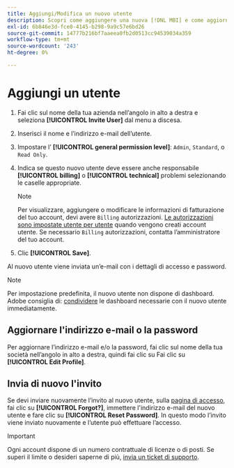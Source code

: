 ```yaml
---
title: Aggiungi/Modifica un nuovo utente
description: Scopri come aggiungere una nuova [!DNL MBI] e come aggiornare il nome utente o la password.
exl-id: 6b846e3d-fce0-4145-b298-9a9c57e6bd26
source-git-commit: 14777b216bf7aaeea0fb2d0513cc94539034a359
workflow-type: tm+mt
source-wordcount: '243'
ht-degree: 0%

---
```


# Aggiungi un utente

1. Fai clic sul nome della tua azienda nell’angolo in alto a destra e seleziona **[!UICONTROL Invite User]** dal menu a discesa.
1. Inserisci il nome e l’indirizzo e-mail dell’utente.
1. Impostare l’ **[!UICONTROL general permission level]**: `Admin`, `Standard`, o `Read Only`.
1. Indica se questo nuovo utente deve essere anche responsabile **[!UICONTROL billing]** o **[!UICONTROL technical]** problemi selezionando le caselle appropriate.

   >[!NOTE]
   >
   >Per visualizzare, aggiungere o modificare le informazioni di fatturazione del tuo account, devi avere `Billing` autorizzazioni. [Le autorizzazioni sono impostate utente per utente](../../administrator/user-management/user-management.md) quando vengono creati account utente. Se necessario `Billing` autorizzazioni, contatta l’amministratore del tuo account.

1. Clic **[!UICONTROL Save]**.

Al nuovo utente viene inviata un’e-mail con i dettagli di accesso e password.

>[!NOTE]
>
>Per impostazione predefinita, il nuovo utente non dispone di dashboard. Adobe consiglia di: [condividere](../../data-user/dashboards/share-dashboard-with-users.md) le dashboard necessarie con il nuovo utente immediatamente.

## Aggiornare l&#39;indirizzo e-mail o la password

Per aggiornare l’indirizzo e-mail e/o la password, fai clic sul nome della tua società nell’angolo in alto a destra, quindi fai clic su Fai clic su **[!UICONTROL Edit Profile]**.

## Invia di nuovo l&#39;invito

Se devi inviare nuovamente l’invito al nuovo utente, sulla [pagina di accesso](https://dashboard.rjmetrics.com/v2/session/create), fai clic su **[!UICONTROL Forgot?]**, immettere l&#39;indirizzo e-mail del nuovo utente e fare clic su **[!UICONTROL Reset Password]**. In questo modo l’invito viene inviato nuovamente e l’utente può effettuare l’accesso.

>[!IMPORTANT]
>
>Ogni account dispone di un numero contrattuale di licenze o di posti. Se superi il limite o desideri saperne di più, [invia un ticket di supporto](https://experienceleague.adobe.com/docs/commerce-knowledge-base/kb/troubleshooting/miscellaneous/mbi-service-policies.html?lang=en).
